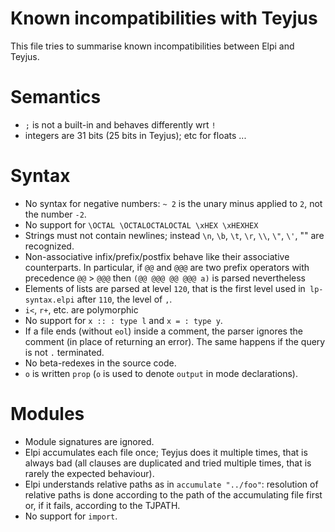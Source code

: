Known incompatibilities with Teyjus
===================================

This file tries to summarise known incompatibilities between Elpi and Teyjus.

# Semantics

- `;` is not a built-in and behaves differently wrt `!`
- integers are 31 bits (25 bits in Teyjus); etc for floats ...

# Syntax

- No syntax for negative numbers: `~ 2` is the unary minus applied to `2`,
  not the number `-2`.
- No support for `\OCTAL \OCTALOCTALOCTAL \xHEX \xHEXHEX`
- Strings must not contain newlines; instead
  `\n`, `\b`, `\t`, `\r`, `\\`, `\"`, `\'`, "" are recognized.
- Non-associative infix/prefix/postfix behave like their associative
  counterparts. In particular, if `@@` and `@@@` are two prefix operators
  with precedence `@@` > `@@@` then `(@@ @@@ @@ @@@ a)` is parsed nevertheless
- Elements of lists are parsed at level `120`, that is the first level used
  in` lp-syntax.elpi` after `110`, the level of `,`.
- `i<`, `r+`, etc. are polymorphic
- No support for `x :: : type l` and `x = : type y`.
- If a file ends (without `eol`) inside a comment, the parser ignores the 
  comment
  (in place of returning an error). The same happens if the query is not `.`
  terminated.
- No beta-redexes in the source code.
- `o` is written `prop` (`o` is used to denote `output` in mode declarations).

# Modules

- Module signatures are ignored.
- Elpi accumulates each file once; Teyjus does it multiple times, that is
  always bad (all clauses are duplicated and tried multiple times, that is
  rarely the expected behaviour).
- Elpi understands relative paths as in `accumulate "../foo"`: resolution
  of relative paths is done according to the path of the accumulating file
  first or, if it fails, according to the TJPATH.
- No support for `import`.

